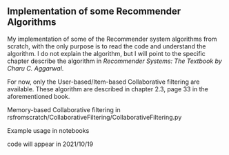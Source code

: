 ## Implementation of some Recommender Algorithms
My implementation of some of the Recommender system algorithms from scratch, with the only purpose is to read the code and understand the algorithm. I do not explain the algorithm, but I will point to the specific chapter describe the algorithm in *Recommender Systems: The Textbook by Charu C. Aggarwal*.

For now, only the User-based/Item-based Collaborative filtering are available. These algorithm are described in chapter 2.3, page 33 in the aforementioned book.

Memory-based Collaborative filtering in rsfromscratch/CollaborativeFiltering/CollaborativeFiltering.py

Example usage in notebooks

code will appear in 2021/10/19
